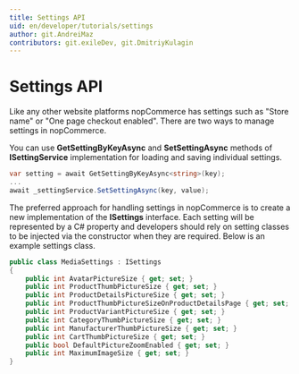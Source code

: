 ```yaml
---
title: Settings API
uid: en/developer/tutorials/settings
author: git.AndreiMaz
contributors: git.exileDev, git.DmitriyKulagin
---
```


# Settings API

Like any other website platforms nopCommerce has settings such as "Store name" or "One page checkout enabled". There are two ways to manage settings in nopCommerce.

You can use **GetSettingByKeyAsync** and **SetSettingAsync** methods of **ISettingService** implementation for loading and saving individual settings.

```csharp
var setting = await GetSettingByKeyAsync<string>(key);
...
await _settingService.SetSettingAsync(key, value);
```

 The preferred approach for handling settings in nopCommerce is to create a new implementation of the **ISettings** interface. Each setting will be represented by a C# property and developers should rely on setting classes to be injected via the constructor when they are required. Below is an example settings class.

```csharp
public class MediaSettings : ISettings
{
    public int AvatarPictureSize { get; set; }
    public int ProductThumbPictureSize { get; set; }
    public int ProductDetailsPictureSize { get; set; }
    public int ProductThumbPictureSizeOnProductDetailsPage { get; set; }
    public int ProductVariantPictureSize { get; set; }
    public int CategoryThumbPictureSize { get; set; }
    public int ManufacturerThumbPictureSize { get; set; }
    public int CartThumbPictureSize { get; set; }
    public bool DefaultPictureZoomEnabled { get; set; }
    public int MaximumImageSize { get; set; }
}
```
